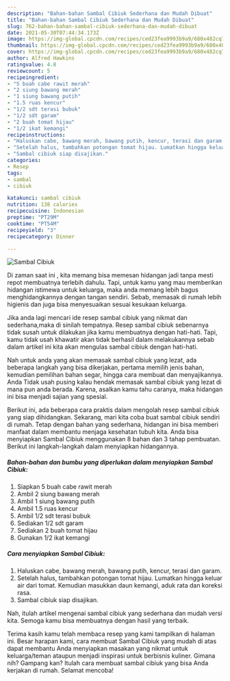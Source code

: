```yaml
---
description: "Bahan-bahan Sambal Cibiuk Sederhana dan Mudah Dibuat"
title: "Bahan-bahan Sambal Cibiuk Sederhana dan Mudah Dibuat"
slug: 762-bahan-bahan-sambal-cibiuk-sederhana-dan-mudah-dibuat
date: 2021-05-30T07:44:34.173Z
image: https://img-global.cpcdn.com/recipes/ced23fea9993b9a9/680x482cq70/sambal-cibiuk-foto-resep-utama.jpg
thumbnail: https://img-global.cpcdn.com/recipes/ced23fea9993b9a9/680x482cq70/sambal-cibiuk-foto-resep-utama.jpg
cover: https://img-global.cpcdn.com/recipes/ced23fea9993b9a9/680x482cq70/sambal-cibiuk-foto-resep-utama.jpg
author: Alfred Hawkins
ratingvalue: 4.8
reviewcount: 5
recipeingredient:
- "5 buah cabe rawit merah"
- "2 siung bawang merah"
- "1 siung bawang putih"
- "1.5 ruas kencur"
- "1/2 sdt terasi bubuk"
- "1/2 sdt garam"
- "2 buah tomat hijau"
- "1/2 ikat kemangi"
recipeinstructions:
- "Haluskan cabe, bawang merah, bawang putih, kencur, terasi dan garam."
- "Setelah halus, tambahkan potongan tomat hijau. Lumatkan hingga keluar air dari tomat. Kemudian masukkan daun kemangi, aduk rata dan koreksi rasa."
- "Sambal cibiuk siap disajikan."
categories:
- Resep
tags:
- sambal
- cibiuk

katakunci: sambal cibiuk 
nutrition: 138 calories
recipecuisine: Indonesian
preptime: "PT29M"
cooktime: "PT54M"
recipeyield: "3"
recipecategory: Dinner

---
```



![Sambal Cibiuk](https://img-global.cpcdn.com/recipes/ced23fea9993b9a9/680x482cq70/sambal-cibiuk-foto-resep-utama.jpg)

Di zaman  saat ini , kita memang bisa memesan hidangan jadi tanpa mesti repot membuatnya terlebih dahulu. Tapi, untuk kamu yang mau memberikan hidangan istimewa untuk keluarga, maka anda memang lebih bagus menghidangkannya dengan tangan sendiri. Sebab, memasak di rumah lebih higienis dan juga bisa menyesuaikan sesuai kesukaan keluarga.

Jika anda lagi mencari ide resep sambal cibiuk yang nikmat dan sederhana,maka di sinilah tempatnya. Resep sambal cibiuk  sebenarnya tidak susah untuk dilakukan jika kamu membuatnya dengan hati-hati. Tapi, kamu tidak usah khawatir akan tidak berhasil dalam melakukannya 
sebab dalam artikel ini kita akan mengulas sambal cibiuk dengan hati-hati.  



Nah untuk anda yang akan memasak sambal cibiuk yang lezat, ada beberapa langkah yang bisa dikerjakan, pertama memilih jenis bahan, kemudian pemilihan bahan segar, hingga cara membuat dan menyajikannya. Anda Tidak usah pusing kalau hendak memasak sambal cibiuk yang lezat di mana pun anda berada. Karena, asalkan kamu  tahu caranya, maka hidangan ini bisa menjadi sajian yang spesial.

Berikut ini, ada beberapa cara praktis  dalam mengolah resep sambal cibiuk yang siap dihidangkan. Sekarang, mari kita coba buat sambal cibiuk sendiri di rumah. Tetap dengan bahan yang sederhana, hidangan ini bisa memberi manfaat dalam membantu menjaga kesehatan tubuh kita. Anda bisa menyiapkan Sambal Cibiuk menggunakan 8 bahan dan 3 tahap pembuatan. Berikut ini langkah-langkah dalam menyiapkan hidangannya.

<!--inarticleads1-->

##### Bahan-bahan dan bumbu yang diperlukan dalam menyiapkan Sambal Cibiuk:

1. Siapkan 5 buah cabe rawit merah
1. Ambil 2 siung bawang merah
1. Ambil 1 siung bawang putih
1. Ambil 1.5 ruas kencur
1. Ambil 1/2 sdt terasi bubuk
1. Sediakan 1/2 sdt garam
1. Sediakan 2 buah tomat hijau
1. Gunakan 1/2 ikat kemangi




<!--inarticleads2-->

##### Cara menyiapkan Sambal Cibiuk:

1. Haluskan cabe, bawang merah, bawang putih, kencur, terasi dan garam.
1. Setelah halus, tambahkan potongan tomat hijau. Lumatkan hingga keluar air dari tomat. Kemudian masukkan daun kemangi, aduk rata dan koreksi rasa.
1. Sambal cibiuk siap disajikan.




Nah, itulah artikel mengenai  sambal cibiuk  yang sederhana dan mudah versi kita. Semoga kamu bisa membuatnya dengan hasil yang terbaik. 

Terima kasih kamu telah membaca resep yang kami tampilkan di halaman ini. Besar harapan kami, cara membuat  Sambal Cibiuk yang mudah di atas dapat membantu Anda menyiapkan masakan yang nikmat untuk keluarga/teman ataupun menjadi inspirasi untuk berbisnis kuliner. Gimana nih? Gampang kan? Itulah cara membuat sambal cibiuk yang bisa Anda kerjakan di rumah. Selamat mencoba!


